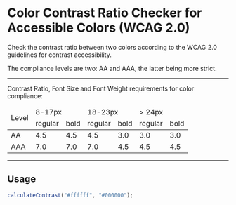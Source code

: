 # Color Contrast Ratio Checker for Accessible Colors (WCAG 2.0)

Check the contrast ratio between two colors according to the WCAG 2.0 guidelines for contrast accessibility.

The compliance levels are two: AA and AAA, the latter being more strict.

---

Contrast Ratio, Font Size and Font Weight requirements for color compliance:

<table>
  <thead>
    <tr>
      <td rowspan="2">Level</td>
      <td colspan="2">8-17px</td>
      <td colspan="2">18-23px</td>
      <td colspan="2">&gt; 24px</td>
    </tr>
    <tr>
      <td>regular</td>
      <td>bold</td>
      <td>regular</td>
      <td>bold</td>
      <td>regular</td>
      <td>bold</td>
    </tr>
  </thead>
  <tbody>
    <tr>
      <td>AA</td>
      <td>4.5</td>
      <td>4.5</td>
      <td>4.5</td>
      <td>3.0</td>
      <td>3.0</td>
      <td>3.0</td>
    </tr>
    <tr>
      <td>AAA</td>
      <td>7.0</td>
      <td>7.0</td>
      <td>7.0</td>
      <td>4.5</td>
      <td>4.5</td>
      <td>4.5</td>
    </tr>
  </tbody>
</table>

---

## Usage

```javascript
calculateContrast("#ffffff", "#000000");
```
